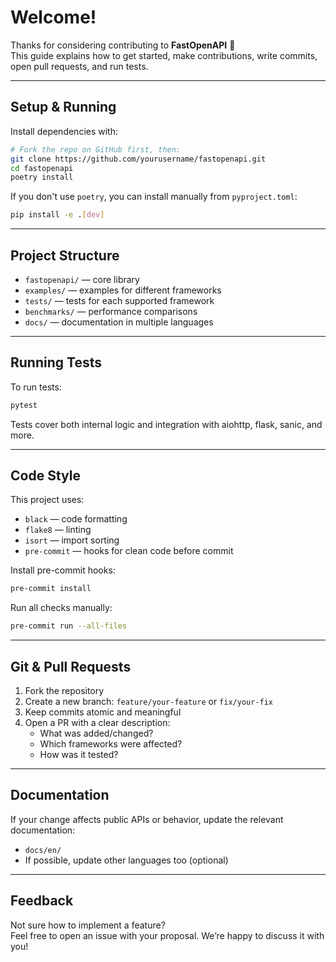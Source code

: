 # Welcome!

Thanks for considering contributing to **FastOpenAPI** 🎉  
This guide explains how to get started, make contributions, write commits, open pull requests, and run tests.

---

## Setup & Running

Install dependencies with:

```bash
# Fork the repo on GitHub first, then:
git clone https://github.com/yourusername/fastopenapi.git
cd fastopenapi
poetry install
```

If you don't use `poetry`, you can install manually from `pyproject.toml`:

```bash
pip install -e .[dev]
```

---

## Project Structure

- `fastopenapi/` — core library
- `examples/` — examples for different frameworks
- `tests/` — tests for each supported framework
- `benchmarks/` — performance comparisons
- `docs/` — documentation in multiple languages

---

## Running Tests

To run tests:

```bash
pytest
```

Tests cover both internal logic and integration with aiohttp, flask, sanic, and more.

---

## Code Style

This project uses:

- `black` — code formatting
- `flake8` — linting
- `isort` — import sorting
- `pre-commit` — hooks for clean code before commit

Install pre-commit hooks:

```bash
pre-commit install
```

Run all checks manually:

```bash
pre-commit run --all-files
```

---

## Git & Pull Requests

1. Fork the repository
2. Create a new branch: `feature/your-feature` or `fix/your-fix`
3. Keep commits atomic and meaningful
4. Open a PR with a clear description:
   - What was added/changed?
   - Which frameworks were affected?
   - How was it tested?

---

## Documentation

If your change affects public APIs or behavior, update the relevant documentation:
- `docs/en/`
- If possible, update other languages too (optional)

---

## Feedback

Not sure how to implement a feature?  
Feel free to open an issue with your proposal. We’re happy to discuss it with you!
